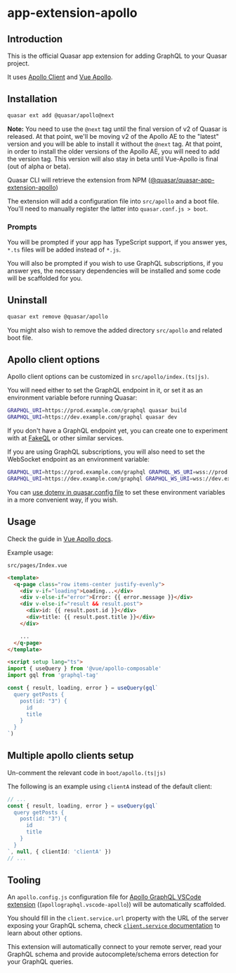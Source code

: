 # app-extension-apollo

## Introduction

This is the official Quasar app extension for adding GraphQL to your Quasar
project.

It uses [Apollo Client](https://www.apollographql.com) and [Vue Apollo](https://v4.apollo.vuejs.org).

## Installation

```sh
quasar ext add @quasar/apollo@next
```

**Note:** You need to use the `@next` tag until the final version of v2 of Quasar is released. At that point, we'll be moving v2 of the Apollo AE to the "latest" version and you will be able to install it without the `@next` tag. At that point, in order to install the older versions of the Apollo AE, you will need to add the version tag. This version will also stay in beta until Vue-Apollo is final (out of alpha or beta).

Quasar CLI will retrieve the extension from NPM
([@quasar/quasar-app-extension-apollo](https://www.npmjs.com/package/@quasar/quasar-app-extension-apollo))

The extension will add a configuration file into `src/apollo` and a boot file.
You'll need to manually register the latter into `quasar.conf.js > boot`.

### Prompts

You will be prompted if your app has TypeScript support, if you answer yes,
`*.ts` files will be added instead of `*.js`.

You will also be prompted if you wish to use GraphQL subscriptions, if you
answer yes, the necessary dependencies will be installed and some code will be
scaffolded for you.

## Uninstall

```sh
quasar ext remove @quasar/apollo
```

You might also wish to remove the added directory `src/apollo` and related boot file.

## Apollo client options

Apollo client options can be customized in
`src/apollo/index.(ts|js)`.

You will need either to set the GraphQL endpoint in it, or set it as an
environment variable before running Quasar:

```sh
GRAPHQL_URI=https://prod.example.com/graphql quasar build
GRAPHQL_URI=https://dev.example.com/graphql quasar dev
```

If you don't have a GraphQL endpoint yet, you can create one to experiment
with at [FakeQL](https://fakeql.com) or other similar services.

If you are using GraphQL subscriptions, you will also need to set the
WebSocket endpoint as an environment variable:

```sh
GRAPHQL_URI=https://prod.example.com/graphql GRAPHQL_WS_URI=wss://prod.example.com/graphql quasar build
GRAPHQL_URI=https://dev.example.com/graphql GRAPHQL_WS_URI=wss://dev.example.com/graphql quasar dev
```

You can [use dotenv in quasar.config file](https://quasar.dev/quasar-cli-vite/handling-process-env#using-dotenv)
to set these environment variables in a more convenient way, if you wish.

## Usage

Check the guide in [Vue Apollo docs](https://v4.apollo.vuejs.org/guide-composable/setup.html).

Example usage:

`src/pages/Index.vue`

```html
<template>
  <q-page class="row items-center justify-evenly">
    <div v-if="loading">Loading...</div>
    <div v-else-if="error">Error: {{ error.message }}</div>
    <div v-else-if="result && result.post">
      <div>id: {{ result.post.id }}</div>
      <div>title: {{ result.post.title }}</div>
    </div>

    ...
  </q-page>
</template>

<script setup lang="ts">
import { useQuery } from '@vue/apollo-composable'
import gql from 'graphql-tag'

const { result, loading, error } = useQuery(gql`
  query getPosts {
    post(id: "3") {
      id
      title
    }
  }
`)
```

## Multiple apollo clients setup

Un-comment the relevant code in `boot/apollo.(ts|js)`

The following is an example using `clientA` instead of the default client:

```ts
// ...
const { result, loading, error } = useQuery(gql`
  query getPosts {
    post(id: "3") {
      id
      title
    }
  }
`, null, { clientId: 'clientA' })
// ...
```

## Tooling

An `apollo.config.js` configuration file for [Apollo GraphQL VSCode extension](https://www.apollographql.com/docs/devtools/editor-plugins/) ((`apollographql.vscode-apollo`)) will be automatically scaffolded.

You should fill in the `client.service.url` property with the URL of the server exposing your GraphQL schema, check [`client.service` documentation](https://www.apollographql.com/docs/devtools/apollo-config/#clientservice) to learn about other options.

This extension will automatically connect to your remote server, read your GraphQL schema and provide autocomplete/schema errors detection for your GraphQL queries.
